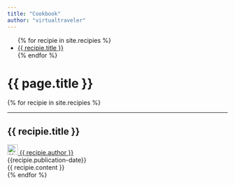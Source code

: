 ```yaml
---
title: "Cookbook" 
author: "virtualtraveler"
---
```


<div class="article-index">
    <ul>
        {% for recipie in site.recipies %}
            <li>
                <a href="#{{ recipie.label-id }}">{{ recipie.title }}</a>
            </li>
        {% endfor %}
    </ul>
</div>


# {{ page.title }}

{% for recipie in site.recipies %}
    <article>
        <hr>
        <h2 id="{{recipie.label-id}}">{{ recipie.title }}</h2>
        <div class="article-meta">
            <a href="{{ page.github-url }}{{ recipie.author }}" class="post-author">
            <img src="{{ page.github-url }}{{ recipie.author }}.png" class="avatar" alt="{{ recipie.author }} avatar" width="24" height="24">
            {{ recipie.author }}</a>	
            <span class="date">{{recipie.publication-date}}</span>
        </div>
        <div class="article-content">
            {{ recipie.content }}
        </div>
    </article>
{% endfor %}